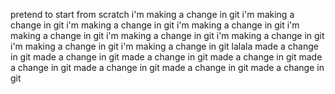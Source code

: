 pretend to start from scratch
i'm making a change in git
i'm making a change in git
i'm making a change in git
i'm making a change in git
i'm making a change in git
i'm making a change in git
i'm making a change in git
i'm making a change in git
i'm making a change in git
lalala
made a change in git
made a change in git
made a change in git
made a change in git
made a change in git
made a change in git
made a change in git
made a change in git
